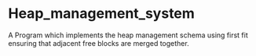 # Heap_management_system
A Program which implements the heap management schema using first fit ensuring that adjacent free blocks are merged together.
